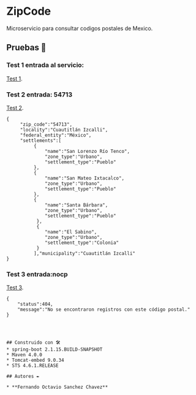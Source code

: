 # ZipCode

Microservicio para consultar codigos postales de Mexico.

## Pruebas 🚀

### Test 1 entrada al servicio:

[Test 1](https://zipcode-283116.uc.r.appspot.com/).


### Test 2 entrada: 54713

[Test 2](https://zipcode-283116.uc.r.appspot.com/zip-codes/54713).

```
{
     "zip_code":"54713",
     "locality":"Cuautitlán Izcalli",
     "federal_entity":"México",
     "settlements":[
          {
              "name":"San Lorenzo Río Tenco",
              "zone_type":"Urbano",
              "settlement_type":"Pueblo"
          },
          {
              "name":"San Mateo Ixtacalco",
              "zone_type":"Urbano",
              "settlement_type":"Pueblo"
          },
          {
              "name":"Santa Bárbara",
              "zone_type":"Urbano",
              "settlement_type":"Pueblo"
           },
           {
              "name":"El Sabino",
              "zone_type":"Urbano",
              "settlement_type":"Colonia"
           }
          ],"municipality":"Cuautitlán Izcalli"
}
```

### Test 3 entrada:nocp

[Test 3](https://zipcode-283116.uc.r.appspot.com/nocp).
```
{
    "status":404,
    "message":"No se encontraron registros con este código postal."
}




## Construido con 🛠️
* spring-boot 2.1.15.BUILD-SNAPSHOT
* Maven 4.0.0
* Tomcat-embed 9.0.34
* STS 4.6.1.RELEASE

## Autores ✒️

* **Fernando Octavio Sanchez Chavez** 
